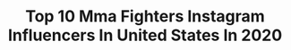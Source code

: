 ---
title: Top 10 Mma Fighters Instagram Influencers In United States In 2020
description: >-
  Find top mma fighters Instagram influencers in United States in 2020. Most popular hashtags: #mma #ganggang #mmatraining #tbt.
platform: Instagram
profiles:
  - username: "kennethberghmma"
    fullname: >-
      Kenneth Bergh
    location: "United States"
    followers: 21736
    engagement: 903
    commentsToLikes: 0.034968
    id: ck6u4m9z64j1c0j71h29sz821
    verified: false
    hashtags: "#njie, #juicery, #viaplay, #gamebred"
  - username: "jayde_sheeley"
    fullname: >-
      Jayde Raquel
    location: "United States"
    followers: 17382
    engagement: 977
    commentsToLikes: 0.028042
    id: ck6trqjk50i5w0j7130cmbxrt
    verified: false
    hashtags: "#photography, #overtherhine, #productivity, #iam1stphorm"
  - username: "alyseanderson21"
    fullname: >-
      Alyse Anderson
    location: "United States"
    followers: 27287
    engagement: 578
    commentsToLikes: 0.056107
    id: ck9hcy0vtnfky0j78psob87mn
    verified: false
    hashtags: "#amazhang, #mmagirls, #graffiti, #mmatraining"
  - username: "liampitts03"
    fullname: >-
      Liam Pitts
    location: "United States"
    followers: 101111
    engagement: 1619
    commentsToLikes: 0.013688
    id: ck5c9118sakoa0i11ai2n7bli
    verified: true
    hashtags: "#teamtigerbalsam, #dubai"
  - username: "kaytlinkatnissmma"
    fullname: >-
      Kaytlin Neil
    location: "United States"
    followers: 74085
    engagement: 184
    commentsToLikes: 0.060788
    id: ck0w6xmalaqwo0i19jf7f9z58
    verified: false
    hashtags: "#model, #giveaway, #womenshealth, #energypowder"
  - username: "jayhieron"
    fullname: >-
      JAYHIERON
    location: "United States"
    followers: 21733
    engagement: 742
    commentsToLikes: 0.032438
    id: ck15pwtxh013c0i19aku2957z
    verified: true
    hashtags: "#canecorso, #latnighttrailhead, #wolvesgottaeat, #wolfpack"
  - username: "melanymarieward"
    fullname: >-
      Melany Marie Ward
    location: "United States"
    followers: 38435
    engagement: 1272
    commentsToLikes: 0.026802
    id: ck6tmsu5y8gu70j71r14hpu5q
    verified: false
    hashtags: "#thankful, #1strfc, #firstrespondersstrong, #1stphormathletesearch"
  - username: "johnnysd"
    fullname: >-
      Johnny Faria
    location: "United States"
    followers: 29680
    engagement: 149
    commentsToLikes: 0.065906
    id: ck6ty61691vw80j71zh9y8baw
    verified: false
    hashtags: "#alliancesd, #jiujitsuphotography, #alybjj, #ycth"
  - username: "kyle_stewart0331"
    fullname: >-
      Kyle Stewart
    location: "United States"
    followers: 8781
    engagement: 867
    commentsToLikes: 0.028603
    id: ck5zk915tj1t10i146msuyppt
    verified: true
    hashtags: "#bellator, #limacompany, #helmandprovince, #sangin"
  - username: "joeyblackicedavis_"
    fullname: >-
      Joey Davis
    location: "United States"
    followers: 15186
    engagement: 609
    commentsToLikes: 0.021581
    id: ck138m3y1gwm60i19t7gj4nrl
    verified: false
    hashtags: "#teambodyshop, #god1st, #cptthat, #god1"
---